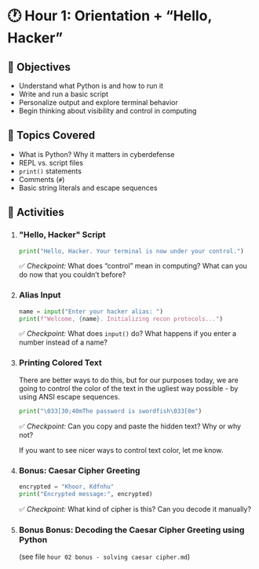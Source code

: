 # 🕐 Hour 1: Orientation + “Hello, Hacker”

## 🎯 Objectives

* Understand what Python is and how to run it
* Write and run a basic script
* Personalize output and explore terminal behavior
* Begin thinking about visibility and control in computing

## 🧱 Topics Covered

* What is Python? Why it matters in cyberdefense
* REPL vs. script files
* `print()` statements
* Comments (`#`)
* Basic string literals and escape sequences

## 🧪 Activities

1. ### "Hello, Hacker" Script

   ```python
   print("Hello, Hacker. Your terminal is now under your control.")
   ```

   ✅ *Checkpoint:* What does “control” mean in computing? What can you do now that you couldn’t before?

2. ### Alias Input

   ```python
   name = input("Enter your hacker alias: ")
   print(f"Welcome, {name}. Initializing recon protocols...")
   ```

   ✅ *Checkpoint:* What does `input()` do? What happens if you enter a number instead of a name?

3. ### Printing Colored Text

   There are better ways to do this, but for our purposes today, we are going to control the color of the text in the ugliest way possible - by using ANSI escape sequences.

   ```python
   print("\033[30;40mThe password is swordfish\033[0m")
   ```

   ✅ *Checkpoint:* Can you copy and paste the hidden text? Why or why not?

   If you want to see nicer ways to control text color, let me know.

4. ### Bonus: Caesar Cipher Greeting

   ```python
   encrypted = "Khoor, Kdfnhu"
   print("Encrypted message:", encrypted)
   ```

   ✅ *Checkpoint:* What kind of cipher is this? Can you decode it manually?

5. ### Bonus Bonus: Decoding the Caesar Cipher Greeting using Python

   (see file `hour 02 bonus - solving caesar cipher.md`)
